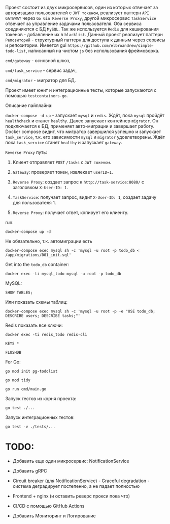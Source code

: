 Проект состоит из двух микросервисов, один из которых отвечает за авторизацию пользователей с `JWT токеном`, реализует паттерн `API GATEWAY` через `Go Gin Reverse Proxy`,
другой микросервис `TaskService` отвечает за управление задачами пользователя. Оба сервиса соединяются с БД `MySQL`. Так же используется `Redis` для кеширования токенов - добавление их в `blacklist`.
Данный проект реализует паттерн `Репозиторий` - структурный паттерн для доступа к данным через сервисы и репозитории.
Имеется gui `https://github.com/elbroandrew/simple-todo-list`, написанный на чистом `js` без использования фреймоворка.

`cmd/gateway` - основной шлюз, 

`cmd/task_service` - сервис задач, 

`cmd/migrator` - мигратор для БД.

Проект имеет юнит и интеграционные тесты, которые запускаются с помощью `testcontainers-go`.

Описание пайплайна:

`docker-compose -d up` - запускает `mysql` и `redis`. Ждёт, пока `mysql` пройдёт `healthcheck` и станет `healthy`.
Далее запускает контейнер `migrator`. Он подключается к БД, применяет авто-миграции и завершает работу. Docker compose видит, что мигратор завершился успешно и запускает `task_service`, т.к. его зависимости `mysql` и `migrator` удовлетворены. Ждёт пока `task_service` станет `healthy` и запускает `gateway`.

`Reverse Proxy` путь:

1. Клиент отправляет `POST` `/tasks` с `JWT токеном`.

2. `Gateway`: проверяет токен, извлекает `userID=1`.

3. `Reverse Proxy`: создает запрос к `http://task-service:8080/` с заголовком `X-User-ID: 1`.

4. `TaskService`: получает запрос, видит `X-User-ID: 1`, создает задачу для пользователя 1.

5. `Reverse Proxy`: получает ответ, копирует его клиенту.


run: 

`docker-compose up -d`

Не обязательно, т.к. автомиграции есть

`docker-compose exec mysql sh -c 'mysql -u root -p todo_db < /app/migrations/001_init.sql'`

Get into the `todo_db` container:

`docker exec -ti mysql_todo mysql -u root -p todo_db`

MySQL:

`SHOW TABLES;`

Или показать схемы таблиц:

`docker-compose exec mysql sh -c 'mysql -u root -p -e "USE todo_db; DESCRIBE users; DESCRIBE tasks;"'`

Redis показать все ключи:

`docker exec -ti redis_todo redis-cli`

`KEYS *`

`FLUSHDB`

For Go:

`go mod init pg-todolist`

`go mod tidy`

`go run cmd/main.go`

Запуск тестов из корня проекта:

`go test ./...`

Запуск интеграционных тестов:

`go test -v ./tests/...`

# TODO:

- Добавить еще один микросервис: NotificationService

- Добавить gRPC

- Circuit breaker (для NotificationService) - Graceful degradation - система деградирует постепенно, а не падает полностью

- Frontend + nginx (и оставить реверс прокси пока что)

- CI/CD с помощью GitHub Actions

- Добавить Мониторинг и Логирование
